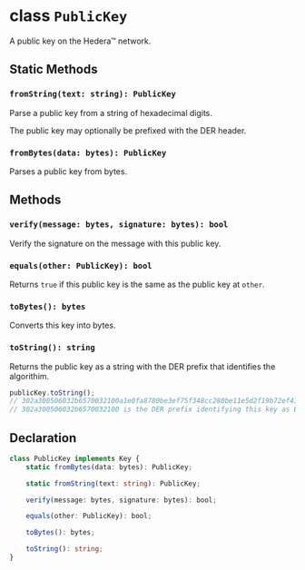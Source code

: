 # class `PublicKey`

A public key on the Hedera™ network.

## Static Methods

### `fromString(text: string): PublicKey`

Parse a public key from a string of hexadecimal digits.

The public key may optionally be prefixed with the DER header.

### `fromBytes(data: bytes): PublicKey`

Parses a public key from bytes.

## Methods

### `verify(message: bytes, signature: bytes): bool`

Verify the signature on the message with this public key.

### `equals(other: PublicKey): bool`

Returns `true` if this public key is the same as the
public key at `other`.

### `toBytes(): bytes`

Converts this key into bytes.

### `toString(): string`

Returns the public key as a string with the DER prefix
that identifies the algorithim.

```js
publicKey.toString();
// 302a300506032b6570032100a1e0fa8780be3ef75f348cc280be11e5d2f19b72ef41ffdb745cd50d5eea9a99
// 302a300506032b6570032100 is the DER prefix identifying this key as ED25519
```

## Declaration

```typescript
class PublicKey implements Key {
    static fromBytes(data: bytes): PublicKey;

    static fromString(text: string): PublicKey;

    verify(message: bytes, signature: bytes): bool;

    equals(other: PublicKey): bool;

    toBytes(): bytes;

    toString(): string;
}
```
